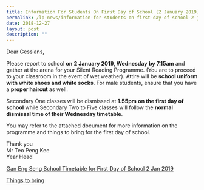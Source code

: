 ```yaml
---
title: Information For Students On First Day of School (2 January 2019)
permalink: /lp-news/information-for-students-on-first-day-of-school-2-january-2019/
date: 2018-12-27
layout: post
description: ""
---
```

Dear Gessians,

Please report to school **on** **2 January 2019, Wednesday** **by** **7.15am** and gather at the arena for your Silent Reading Programme. (You are to proceed to your classroom in the event of wet weather). Attire will be **school uniform with white shoes and white socks**. For male students, ensure that you have a **proper haircut** as well.

Secondary One classes will be dismissed at **1.55pm** **on the first day of school** while Secondary Two to Five classes will follow the **normal dismissal time of their Wednesday timetable**.

You may refer to the attached document for more information on the programme and things to bring for the first day of school.

Thank you <br>
Mr Teo Peng Kee <br>
Year Head

[Gan Eng Seng School Timetable for First Day of School 2 Jan 2019](/files/Gan-Eng-Seng-School-Timetable-for-First-Day-of-School-2-Jan-2019.pdf)

[Things to bring](/files/Things-to-bring.pdf)